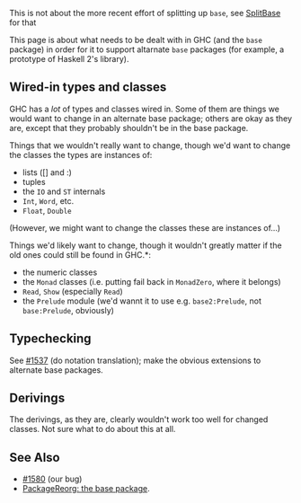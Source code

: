 
This is not about the more recent effort of splitting up `base`, see [SplitBase](split-base) for that


This page is about what needs to be dealt with in GHC (and the `base` package) in order for it to support altarnate `base` packages (for example, a prototype of Haskell 2's library).

## Wired-in types and classes


GHC has a *lot* of types and classes wired in. Some of them are things we would want to change in an alternate base package; others are okay as they are, except that they probably shouldn't be in the base package.


Things that we wouldn't really want to change, though we'd want to change the classes the types are instances of:

- lists (\[\] and :)
- tuples
- the `IO` and `ST` internals
- `Int`, `Word`, etc.
- `Float`, `Double`


(However, we might want to change the classes these are instances of...)


Things we'd likely want to change, though it wouldn't greatly matter if the old ones could still be found in GHC.\*:

- the numeric classes
- the `Monad` classes (i.e. putting fail back in `MonadZero`, where it belongs)
- `Read`, `Show` (especially `Read`)
- the `Prelude` module (we'd wannt it to use e.g. `base2:Prelude`, not `base:Prelude`, obviously)

## Typechecking


See [\#1537](https://gitlab.haskell.org/ghc/ghc/issues/1537) (do notation translation); make the obvious extensions to alternate base packages.

## Derivings


The derivings, as they are, clearly wouldn't work too well for changed classes. Not sure what to do about this at all.

## See Also

- [\#1580](https://gitlab.haskell.org/ghc/ghc/issues/1580) (our bug)
- [PackageReorg: the base package](commentary/packages/package-reorg#the-base-package).
